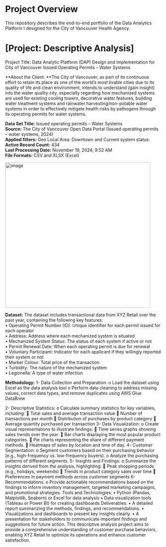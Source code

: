 # Project Overview 

This repository describes the  end-to-end portfolio of the Data Analytics Platform I designed for the City of Vancouver Health Agency.

# [Project: Descriptive Analysis]

Project Title: Data Analytic Platform (DAP) Design and Implementation for City of Vancouver Issued Operating Permits – Water Systems.

**About the Client: **The City of Vancouver, as part of its continuous effort to retain its place as one of the world’s most livable cities due to its quality of life and clean environment, intends to understand (gain insight) into the water quality city, especially regarding how mechanized systems are used for existing cooling towers, decorative water features, building water treatment systems and rainwater harvesting/non-potable water systems in order to effectively mitigate health risks by pathogens through its operating permits for water systems.

**Data Set Title:** Issued operating permits – Water Systems 
<br> **Source:** The City of Vancouver Open Data Portal (Issued operating permits – water systems, 2024) 
<br> **Applied filters:** Geo Local Area: Downtown and	Current system status: 
<br> **Active Record Count:** 434 
<br> **Last Processing Date:** November 19, 2024, 9:52 AM 
<br> **File Formats:** CSV and XLSX (Excel) 

<img width="468" alt="image" src="https://github.com/user-attachments/assets/0eeeb856-06d5-4793-b7d6-2f2c94c1a4fd" />

**Dataset:** The dataset includes transactional data from XYZ Retail over the past year, containing the following key features: 
<br>•	Operating Permit Number (ID): Unique identifier for each permit issued for each operator
<br>•	Address: Address where each mechanized system is situated
<br>•	Mechanized System Status: The status of each system if active or not
<br>•	Permit Renewal Date: When each operating permit is due for renewal
<br>•	Voluntary Participant: Indicator for each applicant if they willingly reported their system or not
<br>•	Marker Colour: Total price of the transaction 
<br>•	Turbidity: The nature of the mechanized system
<br>•	Legionella: A type of water infection

**Methodology:** 
1-	Data Collection and Preparation: 
    o	Load the dataset using Excel as the data analysis tool
    o	Perform data cleaning to address missing values, correct data types, and remove duplicates using AWS Glue DataBrew

2-	Descriptive Statistics: o	Calculate summary statistics for key variables, including: 	Total sales and average transaction value 	Number of transactions per month 	Distribution of purchases by product category 	Average quantity purchased per transaction 3-	Data Visualization: o	Create visual representations to illustrate findings: 	Time series graphs showing sales trends over the year. 	Bar charts displaying the most popular product categories. 	Pie charts representing the share of different payment methods. 	Heatmaps of sales by location and time of day. 4-	Customer Segmentation: o	Segment customers based on their purchasing behavior (e.g., high-frequency vs. low-frequency buyers). o	Analyze the purchasing patterns of different segments. 5-	Insights and Findings: o	Summarize the insights derived from the analysis, highlighting: 	Peak shopping periods (e.g., holidays, weekends) 	Trends in product category sales over time 	Preferences in payment methods across customer segments 6-	Recommendations: o	Provide actionable recommendations based on the findings to inform inventory management, targeted marketing campaigns, and promotional strategies. Tools and Technologies: •	Python (Pandas, Matplotlib, Seaborn) or Excel for data analysis •	Data visualization tools (Tableau or Power BI) for creating dashboards Deliverables: •	A detailed report summarizing the methods, findings, and recommendations. •	Visualizations and dashboards to present key insights clearly. •	A presentation for stakeholders to communicate important findings and suggestions for future action. This descriptive analysis project aims to provide a comprehensive understanding of customer purchase behaviors, enabling XYZ Retail to optimize its operations and enhance customer satisfaction.
